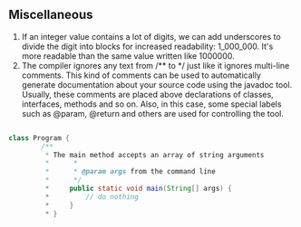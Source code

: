 ## Miscellaneous

1. If an integer value contains a lot of digits, we can add underscores to divide the digit into blocks for increased readability: 1_000_000. It's more readable than the same value written like 1000000.
2. The compiler ignores any text from /** to */ just like it ignores multi-line comments.
This kind of comments can be used to automatically generate documentation about your source code using the javadoc tool. Usually, these comments are placed above declarations of classes, interfaces, methods and so on. Also, in this case, some special labels such as @param, @return and others are used for controlling the tool.

```java 

class Program {
        /**
         * The main method accepts an array of string arguments
         *      *
         *      * @param args from the command line
         *      */
         *     public static void main(String[] args) {
         *         // do nothing
         *     }
         * }

```
